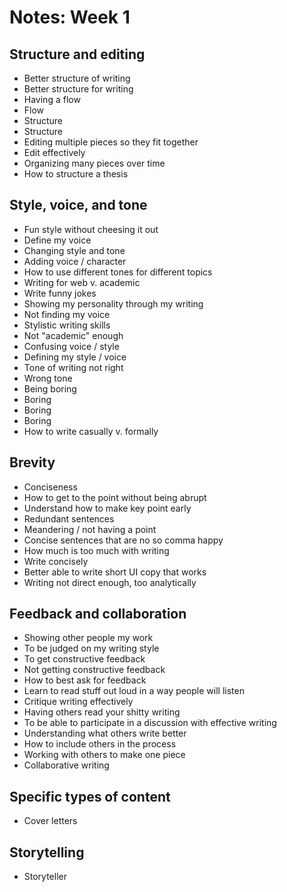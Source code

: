 # Notes: Week 1

## Structure and editing

* Better structure of writing
* Better structure for writing
* Having a flow
* Flow
* Structure
* Structure
* Editing multiple pieces so they fit together
* Edit effectively
* Organizing many pieces over time
* How to structure a thesis

## Style, voice, and tone

* Fun style without cheesing it out
* Define my voice
* Changing style and tone
* Adding voice / character
* How to use different tones for different topics
* Writing for web v. academic
* Write funny jokes
* Showing my personality through my writing
* Not finding my voice
* Stylistic writing skills
* Not "academic" enough
* Confusing voice / style
* Defining my style / voice
* Tone of writing not right
* Wrong tone
* Being boring
* Boring
* Boring
* Boring
* How to write casually v. formally

## Brevity

* Conciseness
* How to get to the point without being abrupt
* Understand how to make key point early
* Redundant sentences
* Meandering / not having a point
* Concise sentences that are no so comma happy
* How much is too much with writing
* Write concisely
* Better able to write short UI copy that works
* Writing not direct enough, too analytically

## Feedback and collaboration

* Showing other people my work
* To be judged on my writing style
* To get constructive feedback
* Not getting constructive feedback
* How to best ask for feedback
* Learn to read stuff out loud in a way people will listen
* Critique writing effectively
* Having others read your shitty writing
* To be able to participate in a discussion with effective writing
* Understanding what others write better
* How to include others in the process
* Working with others to make one piece
* Collaborative writing

## Specific types of content

* Cover letters

## Storytelling

* Storyteller

